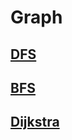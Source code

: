# Graph

## [DFS](https://github.com/dongw00/Junior-Web-programmer/tree/master/Algorithm/graph/dfs#dfs-%EA%B9%8A%EC%9D%B4-%EC%9A%B0%EC%84%A0-%ED%83%90%EC%83%89)

## [BFS](https://github.com/dongw00/Junior-Web-programmer/tree/master/Algorithm/graph/bfs#bfs-%EB%84%88%EB%B9%84-%EC%9A%B0%EC%84%A0-%EA%B2%80%EC%83%89)

## [Dijkstra](https://github.com/dongw00/Junior-Web-programmer/tree/master/Algorithm/graph/dijkstra#%EB%8B%A4%EC%9D%B5%EC%8A%A4%ED%8A%B8%EB%9D%BC-%EC%95%8C%EA%B3%A0%EB%A6%AC%EC%A6%98dijkstra-algorithm)

